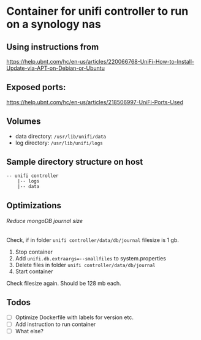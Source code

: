 # Container for unifi controller to run on a synology nas

## Using instructions from
https://help.ubnt.com/hc/en-us/articles/220066768-UniFi-How-to-Install-Update-via-APT-on-Debian-or-Ubuntu

## Exposed ports:
https://help.ubnt.com/hc/en-us/articles/218506997-UniFi-Ports-Used

## Volumes
- data directory: `/usr/lib/unifi/data`
- log directory: `/usr/lib/unifi/logs`

## Sample directory structure on host
```
-- unifi controller
    |-- logs
    |-- data
```

## Optimizations

###### Reduce mongoDB journal size
Check, if in folder `unifi controller/data/db/journal` filesize is 1 gb.

1. Stop container
2. Add `unifi.db.extraargs=--smallfiles` to system.properties
3. Delete files in folder `unifi controller/data/db/journal`
4. Start container

Check filesize again. Should be 128 mb each.

## Todos
- [ ] Optimize Dockerfile with labels for version etc.
- [ ] Add instruction to run container
- [ ] What else?

